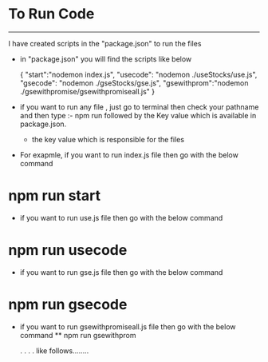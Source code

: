 # To Run Code
-----------------------------------------------------------

I have created scripts in the "package.json" to run the files

- in "package.json" you will find the scripts like below

   {
     "start":"nodemon index.js",
     "usecode": "nodemon ./useStocks/use.js",
     "gsecode": "nodemon ./gseStocks/gse.js",
     "gsewithprom":"nodemon ./gsewithpromise/gsewithpromiseall.js"
   }

*  if you want to run any file , just go to terminal then check your pathname and 
   then type :- npm run followed by the Key value which is available in package.json.
   - the key value which is responsible for the files

* For exapmle, if you want to run index.js file then go with the below command
#                 npm run start 

* if you want to run use.js file then go with the below command
#                 npm run usecode 

* if you want to run gse.js file then go with the below command
#                 npm run gsecode 

* if you want to run gsewithpromiseall.js file then go with the below command
 **               npm run gsewithprom
    
    .
    .
    .
    .
    like follows........

